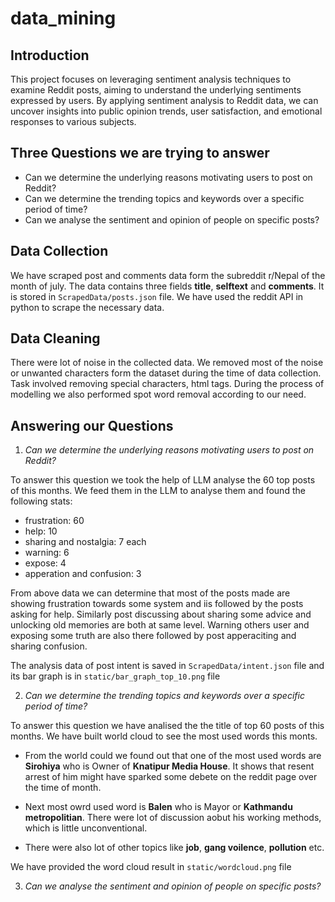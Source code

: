 # data_mining

## Introduction
This project focuses on leveraging sentiment analysis techniques to examine Reddit posts, aiming to understand the underlying sentiments expressed by users. By applying sentiment analysis to Reddit data, we can uncover insights into public opinion trends, user satisfaction, and emotional responses to various subjects.

## Three Questions we are trying to answer
* Can we determine the underlying reasons motivating users to post on Reddit?
* Can we determine the trending topics and keywords over a specific period of time?
* Can we analyse the sentiment and opinion of people on specific posts?

## Data Collection
We have scraped post and comments data form the subreddit r/Nepal of the month of july. The data contains three fields **title**, **selftext** and **comments**. It is stored in ```ScrapedData/posts.json``` file. We have used the reddit API in python to scrape the necessary data.



## Data Cleaning
There were lot of noise in the collected data. We removed most of the noise or unwanted characters form the dataset during the time of data collection. Task involved removing special characters, html tags. During the process of modelling we also performed spot word removal according to our need. 

## Answering our Questions

1. *Can we determine the underlying reasons motivating users to post on Reddit?*

To answer this question we took the help of LLM analyse the 60 top posts of this months. We feed them in the LLM to analyse them and found the following stats:
- frustration: 60
- help: 10
- sharing and nostalgia: 7 each
- warning: 6
- expose: 4
- apperation and confusion: 3

From above data we can determine that most of the posts made are showing frustration towards some system and iis followed by the posts asking for help. Similarly post discussing about sharing some advice and unlocking old memories are both at same level. Warning others user and exposing some truth are also there followed by post apperaciting and sharing confusion.

The analysis data of post intent is saved in ```ScrapedData/intent.json``` file and its bar graph is in ```static/bar_graph_top_10.png``` file

2. *Can we determine the trending topics and keywords over a specific period of time?*

To answer this question we have analised the the title of top 60 posts of this months. We have built world cloud to see the most used words this monts.

- From the world could we found out that one of the most used words are **Sirohiya** who is Owner of **Knatipur Media House**. It shows that resent arrest of him might have sparked some debete on the reddit page over the time of month.

- Next most owrd used word is **Balen** who is Mayor or **Kathmandu metropolitian**. There were lot of discussion aobut his working methods, which is little unconventional.

- There were also lot of other topics like **job**, **gang voilence**, **pollution** etc.

We have provided the word cloud result in ```static/wordcloud.png``` file

3. *Can we analyse the sentiment and opinion of people on specific posts?*